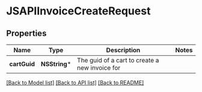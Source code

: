 # JSAPIInvoiceCreateRequest

## Properties
Name | Type | Description | Notes
------------ | ------------- | ------------- | -------------
**cartGuid** | **NSString*** | The guid of a cart to create a new invoice for | 

[[Back to Model list]](../README.md#documentation-for-models) [[Back to API list]](../README.md#documentation-for-api-endpoints) [[Back to README]](../README.md)


